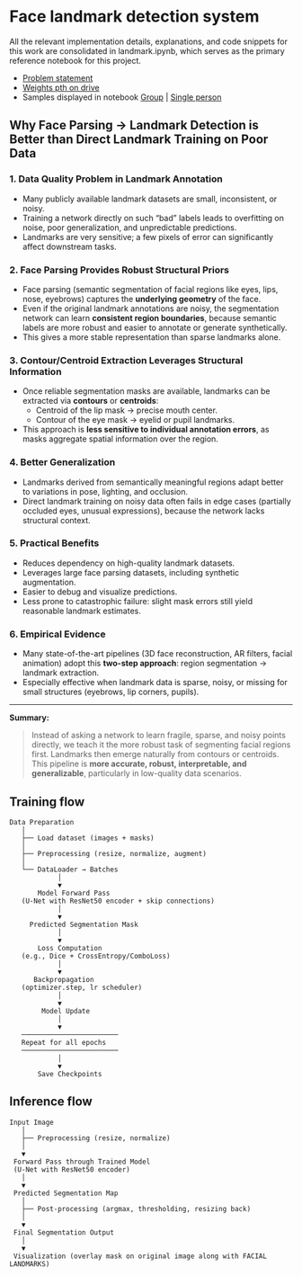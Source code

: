 # Face landmark detection system

All the relevant implementation details, explanations, and code snippets for this work are consolidated in landmark.ipynb, which serves as the primary reference notebook for this project.

* [Problem statement](https://docs.google.com/document/d/1DSXm99Fxw7gGm5Tj1VU8NmN31B8XzXf-iHG_tTyiInA/edit?usp=sharing)  
* [Weights pth on drive](https://drive.google.com/file/d/1OlFkfwbNuAGYtx9CdVH1z2k9_YktBbls/view?usp=sharing)
* Samples displayed in notebook [Group](https://drive.google.com/file/d/12VFgZjQI8AhVCKwimzhRgnSsIXTSPlvi/view?usp=sharing) | [Single person](https://drive.google.com/file/d/1TCBsgSvARcn-AwdTjwipW6uHrOPgCOYa/view?usp=sharing)

## Why Face Parsing → Landmark Detection is Better than Direct Landmark Training on Poor Data

### 1. Data Quality Problem in Landmark Annotation
- Many publicly available landmark datasets are small, inconsistent, or noisy.  
- Training a network directly on such “bad” labels leads to overfitting on noise, poor generalization, and unpredictable predictions.  
- Landmarks are very sensitive; a few pixels of error can significantly affect downstream tasks.

### 2. Face Parsing Provides Robust Structural Priors
- Face parsing (semantic segmentation of facial regions like eyes, lips, nose, eyebrows) captures the **underlying geometry** of the face.  
- Even if the original landmark annotations are noisy, the segmentation network can learn **consistent region boundaries**, because semantic labels are more robust and easier to annotate or generate synthetically.  
- This gives a more stable representation than sparse landmarks alone.

### 3. Contour/Centroid Extraction Leverages Structural Information
- Once reliable segmentation masks are available, landmarks can be extracted via **contours** or **centroids**:
  - Centroid of the lip mask → precise mouth center.  
  - Contour of the eye mask → eyelid or pupil landmarks.  
- This approach is **less sensitive to individual annotation errors**, as masks aggregate spatial information over the region.

### 4. Better Generalization
- Landmarks derived from semantically meaningful regions adapt better to variations in pose, lighting, and occlusion.  
- Direct landmark training on noisy data often fails in edge cases (partially occluded eyes, unusual expressions), because the network lacks structural context.

### 5. Practical Benefits
- Reduces dependency on high-quality landmark datasets.  
- Leverages large face parsing datasets, including synthetic augmentation.  
- Easier to debug and visualize predictions.  
- Less prone to catastrophic failure: slight mask errors still yield reasonable landmark estimates.

### 6. Empirical Evidence
- Many state-of-the-art pipelines (3D face reconstruction, AR filters, facial animation) adopt this **two-step approach**: region segmentation → landmark extraction.  
- Especially effective when landmark data is sparse, noisy, or missing for small structures (eyebrows, lip corners, pupils).

---

**Summary:**  
> Instead of asking a network to learn fragile, sparse, and noisy points directly, we teach it the more robust task of segmenting facial regions first. Landmarks then emerge naturally from contours or centroids. This pipeline is **more accurate, robust, interpretable, and generalizable**, particularly in low-quality data scenarios.


## Training flow
```
Data Preparation
   │
   ├── Load dataset (images + masks)
   │
   ├── Preprocessing (resize, normalize, augment)
   │
   └── DataLoader → Batches
            │
            ▼
       Model Forward Pass
   (U-Net with ResNet50 encoder + skip connections)
            │
            ▼
     Predicted Segmentation Mask
            │
            ▼
       Loss Computation
   (e.g., Dice + CrossEntropy/ComboLoss)
            │
            ▼
      Backpropagation
   (optimizer.step, lr scheduler)
            │
            ▼
        Model Update
            │
            ▼
   ────────────────────────
   Repeat for all epochs
   ────────────────────────
            │
            ▼
       Save Checkpoints
```

## Inference flow
```
Input Image
   │
   ├── Preprocessing (resize, normalize)
   │
   ▼
 Forward Pass through Trained Model
 (U-Net with ResNet50 encoder)
   │
   ▼
 Predicted Segmentation Map
   │
   ├── Post-processing (argmax, thresholding, resizing back)
   │
   ▼
 Final Segmentation Output
   │
   ▼
 Visualization (overlay mask on original image along with FACIAL LANDMARKS)
```
